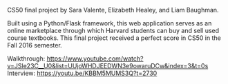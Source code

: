CS50 final project by Sara Valente, Elizabeth Healey, and Liam Baughman.

Built using a Python/Flask framework, this web application serves as an online marketplace through which Harvard students can buy and sell used course textbooks. This final project received a perfect score in CS50 in the Fall 2016 semester.

Walkthrough: https://www.youtube.com/watch?v=JSle23C__U0&list=UUjoWHDJEEDWN3e9owaruDCw&index=3&t=0s
Interview: https://youtu.be/KBBM5MUMS3Q?t=2730
